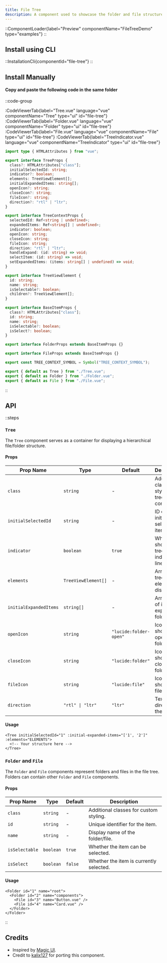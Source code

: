 ```yaml
---
title: File Tree
description: A component used to showcase the folder and file structure of a directory.
---
```


::ComponentLoader{label="Preview" componentName="FileTreeDemo" type="examples"}
::

## Install using CLI

::InstallationCli{componentId="file-tree"}
::

## Install Manually

#### Copy and paste the following code in the same folder

::code-group

:CodeViewerTab{label="Tree.vue" language="vue" componentName="Tree" type="ui" id="file-tree"}
:CodeViewerTab{label="Folder.vue" language="vue" componentName="Folder" type="ui" id="file-tree"}
:CodeViewerTab{label="File.vue" language="vue" componentName="File" type="ui" id="file-tree"}
:CodeViewerTab{label="TreeIndicator.vue" language="vue" componentName="TreeIndicator" type="ui" id="file-tree"}

```ts [index.ts]
import type { HTMLAttributes } from "vue";

export interface TreeProps {
  class?: HTMLAttributes["class"];
  initialSelectedId: string;
  indicator?: boolean;
  elements: TreeViewElement[];
  initialExpandedItems: string[];
  openIcon?: string;
  closeIcon?: string;
  fileIcon?: string;
  direction?: "rtl" | "ltr";
}

export interface TreeContextProps {
  selectedId: Ref<string | undefined>;
  expandedItems: Ref<string[] | undefined>;
  indicator: boolean;
  openIcon: string;
  closeIcon: string;
  fileIcon: string;
  direction: "rtl" | "ltr";
  handleExpand: (id: string) => void;
  selectItem: (id: string) => void;
  setExpandedItems: (items: string[] | undefined) => void;
}

export interface TreeViewElement {
  id: string;
  name: string;
  isSelectable?: boolean;
  children?: TreeViewElement[];
}

export interface BaseItemProps {
  class?: HTMLAttributes["class"];
  id: string;
  name: string;
  isSelectable?: boolean;
  isSelect?: boolean;
}

export interface FolderProps extends BaseItemProps {}

export interface FileProps extends BaseItemProps {}

export const TREE_CONTEXT_SYMBOL = Symbol("TREE_CONTEXT_SYMBOL");

export { default as Tree } from "./Tree.vue";
export { default as Folder } from "./Folder.vue";
export { default as File } from "./File.vue";
```

::

## API

::steps

### `Tree`

The `Tree` component serves as a container for displaying a hierarchical file/folder structure.

#### Props

| Prop Name              | Type                | Default                | Description                                        |
| ---------------------- | ------------------- | ---------------------- | -------------------------------------------------- |
| `class`                | `string`            | -                      | Additional classes for styling the tree container. |
| `initialSelectedId`    | `string`            | -                      | ID of the initially selected item.                 |
| `indicator`            | `boolean`           | `true`                 | Whether to show the tree indicator line.           |
| `elements`             | `TreeViewElement[]` | -                      | Array of tree elements to display.                 |
| `initialExpandedItems` | `string[]`          | -                      | Array of IDs of initially expanded folders.        |
| `openIcon`             | `string`            | `"lucide:folder-open"` | Icon to show for open folders.                     |
| `closeIcon`            | `string`            | `"lucide:folder"`      | Icon to show for closed folders.                   |
| `fileIcon`             | `string`            | `"lucide:file"`        | Icon to show for files.                            |
| `direction`            | `"rtl" \| "ltr"`    | `"ltr"`                | Text direction of the tree.                        |

#### Usage

```vue [MyComponent.vue]
<Tree initialSelectedId="1" :initial-expanded-items="['1', '2']" :elements="ELEMENTS">
  <!-- Your structure here -->
</Tree>
```

### `Folder` and `File`

The `Folder` and `File` components represent folders and files in the file tree. Folders can contain other `Folder` and `File` components.

#### Props

| Prop Name      | Type      | Default | Description                             |
| -------------- | --------- | ------- | --------------------------------------- |
| `class`        | `string`  | -       | Additional classes for custom styling.  |
| `id`           | `string`  | -       | Unique identifier for the item.         |
| `name`         | `string`  | -       | Display name of the folder/file.        |
| `isSelectable` | `boolean` | `true`  | Whether the item can be selected.       |
| `isSelect`     | `boolean` | `false` | Whether the item is currently selected. |

#### Usage

```vue [MyComponent.vue]
<Folder id="1" name="root">
  <Folder id="2" name="components">
    <File id="3" name="Button.vue" />
    <File id="4" name="Card.vue" />
  </Folder>
</Folder>
```

::

## Credits

- Inspired by [Magic UI](https://magicui.design/docs/components/file-tree).
- Credit to [kalix127](https://github.com/kalix127) for porting this component.
